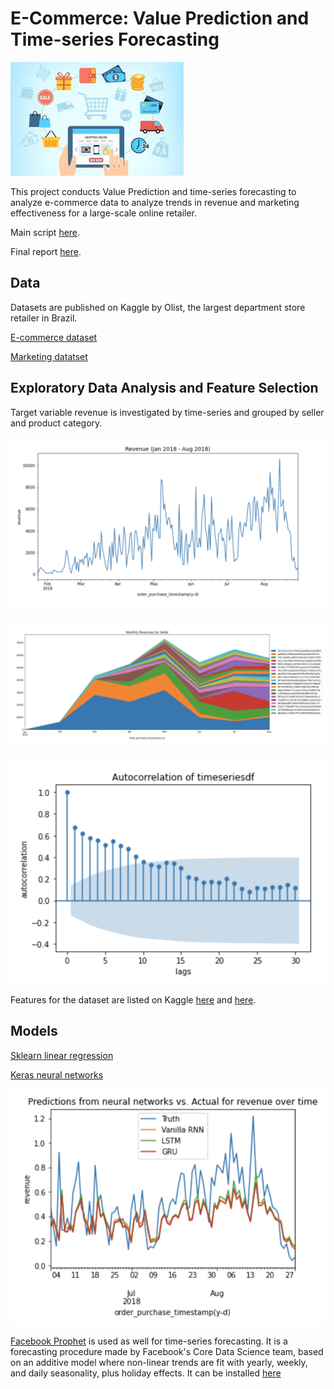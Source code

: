 # E-Commerce: Value Prediction and Time-series Forecasting
![](https://github.com/francisfjin/e-commerce-forecasting/blob/main/ecommerce.jpeg)

This project conducts Value Prediction and time-series forecasting to analyze e-commerce data to analyze trends in revenue and marketing effectiveness for a large-scale online retailer. 

Main script [here](https://github.com/francisfjin/e-commerce-forecasting/blob/main/final.ipynb).

Final report [here]( ).

## Data

Datasets are published on Kaggle by Olist, the largest department store retailer in Brazil. 

[E-commerce dataset](https://www.kaggle.com/olistbr/brazilian-ecommerce)

[Marketing datatset](https://www.kaggle.com/olistbr/marketing-funnel-olist)

## Exploratory Data Analysis and Feature Selection

Target variable revenue is investigated by time-series and grouped by seller and product category. 

![](https://github.com/francisfjin/e-commerce-forecasting/blob/main/images/timeseries.png)

![](https://github.com/francisfjin/e-commerce-forecasting/blob/main/images/monthly.png)

![](https://github.com/francisfjin/e-commerce-forecasting/blob/main/images/autocorr.png)

Features for the dataset are listed on Kaggle [here](https://www.kaggle.com/olistbr/brazilian-ecommerce) and [here](https://www.kaggle.com/olistbr/marketing-funnel-olist).

## Models

[Sklearn linear regression](https://scikit-learn.org/stable/modules/generated/sklearn.linear_model.LinearRegression.html)

[Keras neural networks](https://keras.io/)

![](https://github.com/francisfjin/e-commerce-forecasting/blob/main/images/neuralnet.png)

[Facebook Prophet](https://facebook.github.io/prophet/) is used as well for time-series forecasting. It is a forecasting procedure made by Facebook's Core Data Science team, based on an additive model where non-linear trends are fit with yearly, weekly, and daily seasonality, plus holiday effects. It can be installed [here](https://pypi.org/project/fbprophet/)



